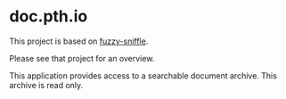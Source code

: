 # doc.pth.io

This project is based on [fuzzy-sniffle](https://github.com/royashbrook/fuzzy-sniffle).

Please see that project for an overview.

This application provides access to a searchable document archive. This archive is read only.